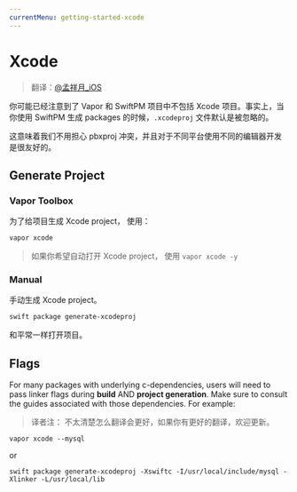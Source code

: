 ```yaml
---
currentMenu: getting-started-xcode
---
```


# Xcode

> 翻译：[@孟祥月_iOS](http://weibo.com/u/1750643861)

你可能已经注意到了 Vapor 和 SwiftPM 项目中不包括 Xcode 项目。事实上，当你使用 SwiftPM 生成 packages 的时候，`.xcodeproj` 文件默认是被忽略的。

这意味着我们不用担心 pbxproj 冲突，并且对于不同平台使用不同的编辑器开发是很友好的。

## Generate Project

### Vapor Toolbox

为了给项目生成 Xcode project， 使用：

```bash
vapor xcode
```

> 如果你希望自动打开 Xcode project， 使用 `vapor xcode -y`

### Manual

手动生成 Xcode project。

```bash
swift package generate-xcodeproj
```

和平常一样打开项目。

## Flags

For many packages with underlying c-dependencies, users will need to pass linker flags during **build** AND **project generation**. Make sure to consult the guides associated with those dependencies. For example:
> 译者注： 不太清楚怎么翻译会更好，如果你有更好的翻译，欢迎更新。

```
vapor xcode --mysql
```

or

```
swift package generate-xcodeproj -Xswiftc -I/usr/local/include/mysql -Xlinker -L/usr/local/lib
```

